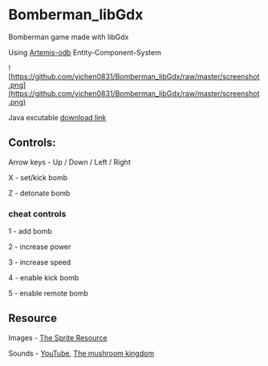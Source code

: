 # Bomberman_libGdx

Bomberman game made with libGdx

Using [Artemis-odb](https://github.com/junkdog/artemis-odb) Entity-Component-System

![https://github.com/yichen0831/Bomberman_libGdx/raw/master/screenshot.png](https://github.com/yichen0831/Bomberman_libGdx/raw/master/screenshot.png)

Java excutable [download link](https://github.com/yichen0831/Bomberman_libGdx/releases/download/v1.0/Bomberman_libGdx-1.0.jar)

## Controls:

Arrow keys - Up / Down / Left / Right

X - set/kick bomb

Z - detonate bomb

### cheat controls

1 - add bomb

2 - increase power

3 - increase speed

4 - enable kick bomb

5 - enable remote bomb

## Resource

Images - [The Sprite Resource](http://www.spriters-resource.com/)

Sounds - [YouTube](https://www.youtube.com/watch?v=uxhzsTI_LwI), [The mushroom kingdom](http://www.themushroomkingdom.net/)
